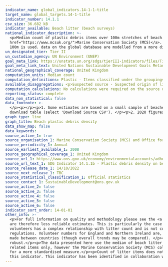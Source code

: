 ```yaml
---
indicator_name: global_indicators.14-1-1-title
target_name: global_targets.14-1-title
indicator_number: 14.1.1
csv_size: 36.682 kB
indicator_available: Beach litter (beach surveys)
national_indicator_description: >-
  <p>Median count of plastic debris items over 100m stretches of beach. All beach cleans were conducted during the <a href="https://www.mcsuk.org/what-you-can-do/join-a-beach-clean/great-british-beach-clean/">Great British Beach Clean (GBBC)</a>, which is run by the <a
  href="https://www.mcsuk.org/">Marine Conservation Society (MCS)</a>.  GBBC is a citizen science event held in September every year.</p><p>Figures differ to those on the global database as data were restricted to 100m surveys on a specific weekend in September, and the median count per
  100m is used. data on the global database are modelled from a more diverse data set and more assumptions are made.</p>
un_designated_tier: Tier II
un_custodian_agency: UN Environment (UNEP)
goal_meta_link: https://unstats.un.org/sdgs/tierIII-indicators/files/Tier3-14-01-01.pdf
goal_meta_link_text: United Nations Sustainable Development Goals Metadata (PDF 4.0 MB)
national_geographical_coverage: United Kingdom
computation_units: Median count
computation_definitions: Plastic - Items classified under the groupings of plastic/polystyrene, rubber, sanitary, medical, and bagged faeces are classed as 'plastic' for the purposes of this indicator.
available_disaggregations: <p>Suspected source - Suspected origin of litter items is based on a guide produced by the Marine Conservation Society. Not all litter items have been allocated a suspected origin, so these data cannot be used to say what proportion of litter is from each source. Counts from different sources should not therefore be compared, however trends can be.
computation_calculations: No calculations were required on the source data.
reporting_status: complete
data_non_statistical: false
data_footnote: >-
  </p><p></p><p>1. Some estimates are based on a small sample of beaches and are therefore less reliable. This is particularly the case for Northern Ireland, and older values for Wales and Scotland. Median counts based on fewer than 35 beaches are flagged as 'low reliability' in the
  download table (select 'Download Source CSV'). </p><p>2. 2020 figures should be treated with caution as volunteer numbers were significantly lower than in other years.</p><p>3. Comparisons in count should not be made between countries due to differences in volunteer numbers.</p>
graph_type: line
graph_title: Beach plastic debris density
data_show_map: false
data_keywords:
source_active_1: true
source_organisation_1: Marine Conservation Society (MCS) and Office for National Statistics (ONS)
source_periodicity_1: Annual
source_earliest_available_1: 2008
source_geographical_coverage_1: United Kingdom
source_url_1: https://www.ons.gov.uk/economy/environmentalaccounts/adhocs/15118plasticdebrisdensityonbeachesuk2008to2021
source_url_text_1: SDG Indicator 14.1.1b - Plastic debris density on beaches, UK 2008 to 2021
source_release_date_1: 14/10/2022
source_next_release_1: TBC
source_statistical_classification_1: Official statistics
source_contact_1: SustainableDevelopment@ons.gov.uk
source_active_2: false
source_active_3: false
source_active_4: false
source_active_5: false
source_active_6: false
indicator_sort_order: 14-01-01
other_info: >-
  <p>For full information on quality and methodology please see the <a href="https://github.com/ONSdigital/sdg_data_updates/blob/main/14-1-1b/QMI.md">Quality and Methodology Information for GBBC plastic litter data (SDG 14-1-1b)</a><p>Some data are based on a small sample of beaches and
  are therefore less reliable estimates. This is particularly the case for Northern Ireland, and older values for Wales and Scotland. Median counts based on fewer than 35 beaches are flagged as 'low reliability' in the download table (select 'Download Source CSV').</p><p>Number of
  volunteers has a complex relationship with litter count and is not controlled for in these figures. There is no clear overall pattern in volunteer numbers over time, however 2020 figures should not be compared with other years due to much lower volunteer numbers following covid
  regulations. Volunteer numbers for England and Northern Ireland are, in most years, higher than those in Wales and Scotland. This may have led to slightly higher litter counts in England and Northern Ireland than in Scotland and Wales. As such, comparisons of litter counts should not be
  made between countries (though overall trends may be compared). </p><p>Changes in which beaches are included each year, and differences in number of volunteers between years reduce our ability to draw conclusions about short term changes in litter counts, however longer term trends are
  robust.</p><p>The data presented here use the median of beach litter counts rather than the mean because of the distribution of the data (heavily right skewed with lots of outliers). Median counts of beach litter lead to lower estimates than the mean.</p><p>These data are for plastic-
  related items only, however the Marine Conservation Society (MCS) collect data on all litter,  which includes, for example, glass, cardboard, and ceramics.</p><p>Data collected in beach cleans that were over a different distance to 100m are not included in these estimates as this allowed
  for a more standardised measure.</p><p>Count of litter items does not include the category 'plastic/polystyrene pieces under 2.5cm' as small items are less likely to be seen, collected, and reported. In addition, they cannot be assigned a source.</p> Data follows the UN specification for
  this indicator. This indicator has been identified in collaboration with topic experts.
---
```

